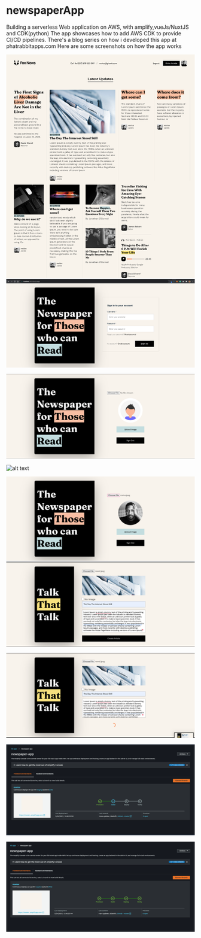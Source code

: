 # newspaperApp
Building a serverless Web application on AWS, with amplify,vueJs/NuxtJS and CDK(python)
The app showcases how to add AWS CDK to provide CI/CD pipelines.
There's a blog series on how i developed this app at phatrabbitapps.com
Here are some screenshots on how the app works

![alt text](https://raw.githubusercontent.com/trey-rosius/newspaper-app/master/assets/c.png)
![alt text](https://raw.githubusercontent.com/trey-rosius/newspaper-app/master/assets/d.png)

![alt text](https://raw.githubusercontent.com/trey-rosius/newspaper-app/master/assets/e.png)

![alt text](https://raw.githubusercontent.com/trey-rosius/newspaper-app/master/assets/f.png)

![alt text](https://raw.githubusercontent.com/trey-rosius/newspaper-app/master/assets/g.png)
![alt text](https://raw.githubusercontent.com/trey-rosius/newspaper-app/master/assets/h.png)

![alt text](https://raw.githubusercontent.com/trey-rosius/newspaper-app/master/assets/i.png)

![alt text](https://raw.githubusercontent.com/trey-rosius/newspaper-app/master/assets/a.png)

![alt text](https://raw.githubusercontent.com/trey-rosius/newspaper-app/master/assets/b.png)

